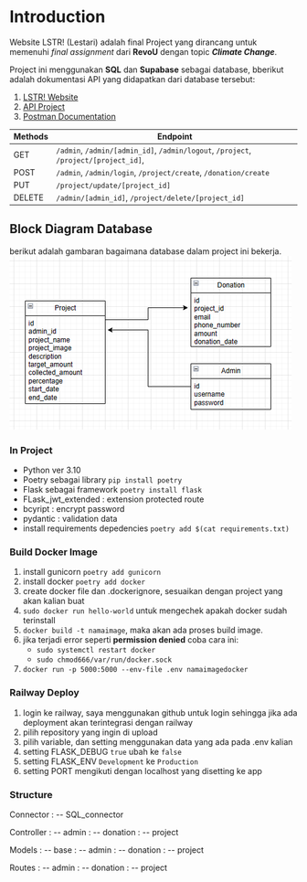 # Introduction

Website LSTR! (Lestari) adalah final Project yang dirancang untuk memenuhi _final assignment_ dari **RevoU** dengan topic **_Climate Change_**.

Project ini menggunakan **SQL** dan **Supabase** sebagai database, bberikut adalah dokumentasi API yang didapatkan dari database tersebut:

1. [LSTR! Website](https://www.luv2read.site)
2. [API Project](https://groupbprojectbe-production.up.railway.app/project)
3. [Postman Documentation](https://documenter.getpostman.com/view/32144902/2sA3BrWpfa)

| Methods | Endpoint                                                                             |
| ------- | ------------------------------------------------------------------------------------ |
| GET     | `/admin`, `/admin/[admin_id]`, `/admin/logout`, `/project`, `/project/[project_id]`, |
| POST    | `/admin`, `/admin/login`, `/project/create`, `/donation/create`                      |
| PUT     | `/project/update/[project_id]`                                                       |
| DELETE  | `/admin/[admin_id]`, `/project/delete/[project_id]`                                  |

## Block Diagram Database

berikut adalah gambaran bagaimana database dalam project ini bekerja.
![block diagram](./assets/databaseBlockDiagram.png)

### In Project

- Python ver 3.10
- Poetry sebagai library `pip install poetry`
- Flask sebagai framework `poetry install flask`
- FLask_jwt_extended : extension protected route
- bcyript : encrypt password
- pydantic : validation data
- install requirements depedencies `poetry add $(cat requirements.txt)`

### Build Docker Image

1. install gunicorn `poetry add gunicorn`
2. install docker `poetry add docker`
3. create docker file dan .dockerignore, sesuaikan dengan project yang akan kalian buat
4. `sudo docker run hello-world` untuk mengechek apakah docker sudah terinstall
5. `docker build -t namaimage`, maka akan ada proses build image.
6. jika terjadi error seperti **permission denied** coba cara ini:
   - `sudo systemctl restart docker`
   - `sudo chmod666/var/run/docker.sock`
7. `docker run -p 5000:5000 --env-file .env namaimagedocker`

### Railway Deploy

1. login ke railway, saya menggunakan github untuk login sehingga jika ada deployment akan terintegrasi dengan railway
2. pilih repository yang ingin di upload
3. pilih variable, dan setting menggunakan data yang ada pada .env kalian
4. setting FLASK_DEBUG `true` ubah ke `false`
5. setting FLASK_ENV `Development` ke `Production`
6. setting PORT mengikuti dengan localhost yang disetting ke app

### Structure

Connector
: -- SQL_connector

Controller
: -- admin
: -- donation
: -- project

Models
: -- base
: -- admin
: -- donation
: -- project

Routes
: -- admin
: -- donation
: -- project
